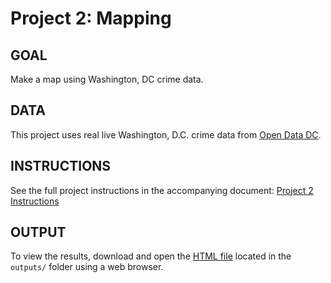 # Project 2: Mapping

## GOAL
Make a map using Washington, DC crime data.

## DATA
This project uses real live Washington, D.C. crime data from [Open Data DC](https://opendata.dc.gov/).

## INSTRUCTIONS
See the full project instructions in the accompanying document: [Project 2 Instructions](instructions/Project2_Instructions.pdf)

## OUTPUT
To view the results, download and open the [HTML file](outputs/Project2.html) located in the `outputs/` folder using a web browser.

